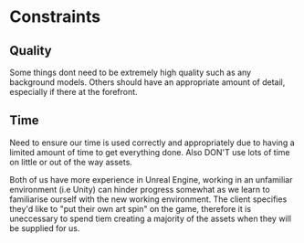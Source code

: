 # Constraints 

## Quality
Some things dont need to be extremely high quality such as any background models.
Others should have an appropriate amount of detail, especially if there at the forefront.



## Time
Need to ensure our time is used correctly and appropriately due to having a limited amount of time to get everything done.
Also DON'T use lots of time on little or out of the way assets.

Both of us have more experience in Unreal Engine, working in an unfamiliar environment (i.e Unity) can hinder progress somewhat as we learn to familiarise ourself with the new working environment.
The client specifies they'd like to "put their own art spin" on the game, therefore it is uneccessary to spend tiem creating a majority of the assets when they will be supplied for us.
